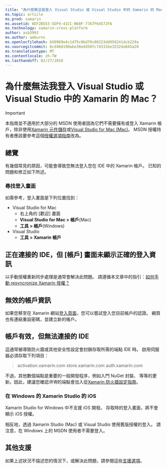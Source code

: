 ```yaml
---
title: "為什麼無法我登入 Visual Studio 或 Visual Studio 中的 Xamarin 的 Mac？"
ms.topic: article
ms.prod: xamarin
ms.assetid: 6EF2B553-5DF9-41CC-B68F-77A7F64572FA
ms.technology: xamarin-cross-platform
author: asb3993
ms.author: amburns
ms.openlocfilehash: b50969e4c1d75c0bd79c08223dd959241dcb229a
ms.sourcegitcommit: 6cd40d190abe38edd50fc74331be15324a845a28
ms.translationtype: MT
ms.contentlocale: zh-TW
ms.lasthandoff: 02/27/2018
---
```

# <a name="why-cant-i-log-into-xamarin-in-visual-studio-or-visual-studio-for-mac"></a>為什麼無法我登入 Visual Studio 或 Visual Studio 中的 Xamarin 的 Mac？

> [!IMPORTANT]
> 本指南並不適用於大部分的 MSDN 使用者因為它們不需要擁有或登入 Xamarin 帳戶，除非使用[Xamarin 元件儲存](https://components.xamarin.com/)或[Visual Studio for Mac (Mac)](~/cross-platform/get-started/requirements.md)。 MSDN 授權持有者應該要參考這個[授權選項指南](~/cross-platform/get-started/requirements.md)改為。



## <a name="overview"></a>總覽
有幾個常見的原因，可能會導致您無法登入您在 IDE 中的 Xamarin 帳戶。 已知的問題和修正如下所述。

### <a name="finding-the-login-screen"></a>尋找登入畫面

如需參考，登入畫面是下列位置找到：

- Visual Studio for Mac
   - 右上角的 [歡迎] 畫面
   - **Visual Studio for Mac > 帳戶**(Mac)
   - **工具 > 帳戶**(Windows)
- Visual Studio
   - **工具 > Xamarin 帳戶**

## <a name="the-ide-is-connecting-but-the-account-screen-isnt-showing-correct-login-information"></a>正在連接的 IDE，但 [帳戶] 畫面未顯示正確的登入資訊

以手動授權重新同步處理是通常會解決此問題。
請遵循本文章中的指引：[如何手動 resyncronize Xamarin 授權？](~/cross-platform/troubleshooting/legacy-licenses/resync-licenses.md)

## <a name="invalid-account-information"></a>無效的帳戶資訊

如果您移至在 Xamarin 網站[登入頁面](https://store.xamarin.com/Login?from=%2faccount%2f)，您可以嘗試登入您目前帳戶的認證。
網頁也有連結重設密碼，並建立新的帳戶。

## <a name="account-is-valid-but-the-ide-cant-connect"></a>帳戶有效，但無法連接的 IDE

這通常被導致防火牆或其他安全性設定會封鎖存取所需的端點 IDE 時。
啟用伺服器必須存取下列項目：

> activation.xamarin.com store.xamarin.com auth.xamarin.com

不過，其他數個端點是重要的一般開發程序，例如入門 NuGet 封裝、 等等的更新。因此，建議您確認*所有*的端點會加入從[Xamarin 防火牆設定指南](~/cross-platform/get-started/installation/firewall.md)。

### <a name="ios-in-xamarin-studio-windows"></a>在 Windows 的 Xamarin Studio 的 iOS
Xamarin Studio for Windows 中不支援 iOS 開發。 存取時的登入畫面，將不會顯示 iOS 授權。

相反地，透過 Xamarin Studio (Mac) 或 Visual Studio 使用舊版授權的登入。 請注意，在 Windows 上的 MSDN 使用者不需要登入。

## <a name="additional-support"></a>其他支援

如果上述狀況不描述您的情況下，或解決此問題，請參閱這些[支援選項](https://www.xamarin.com/support)。
